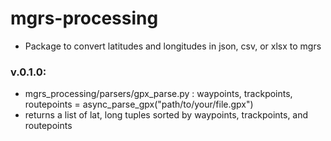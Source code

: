 # mgrs-processing

* Package to convert latitudes and longitudes in json, csv, or xlsx to mgrs 

### v.0.1.0: 
* mgrs_processing/parsers/gpx_parse.py : waypoints, trackpoints, routepoints = async_parse_gpx("path/to/your/file.gpx")
* returns a list of lat, long tuples sorted by waypoints, trackpoints, and routepoints
